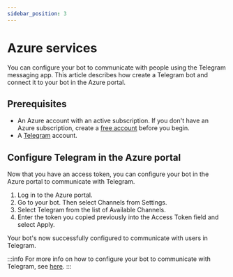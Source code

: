 ```yaml
---
sidebar_position: 3
---
```


# Azure services

You can configure your bot to communicate with people using the Telegram messaging app. This article describes how create a Telegram bot and connect it to your bot in the Azure portal.

## Prerequisites

- An Azure account with an active subscription. If you don't have an Azure subscription, create a [free account](https://azure.microsoft.com/free/?WT.mc_id=A261C142F) before you begin.
- A [Telegram](https://telegram.org/) account.

## Configure Telegram in the Azure portal

Now that you have an access token, you can configure your bot in the Azure portal to communicate with Telegram.

1. Log in to the Azure portal.
2. Go to your bot. Then select Channels from Settings.
3. Select Telegram from the list of Available Channels.
4. Enter the token you copied previously into the Access Token field and select Apply.

Your bot's now successfully configured to communicate with users in Telegram.

:::info
For more info on how to configure your bot to communicate with Telegram, see [here](https://docs.microsoft.com/azure/bot-service/bot-service-channel-connect-telegram?view=azure-bot-service-4.0&WT.mc_id=A261C142F).
:::
